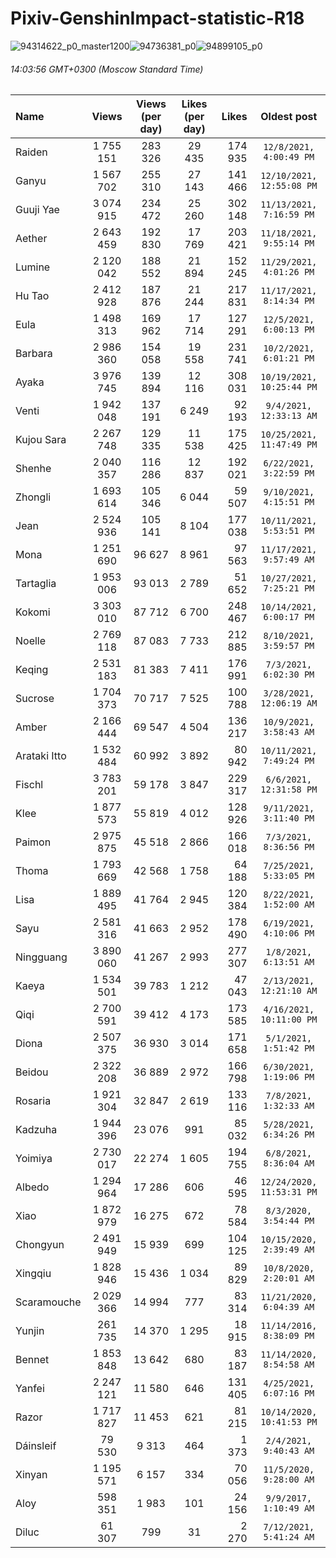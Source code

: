 # Pixiv-GenshinImpact-statistic-R18

![94314622_p0_master1200](https://user-images.githubusercontent.com/44141075/147929909-90c4a1f6-f5f0-4e87-b535-6b88bcb00003.jpg)![94736381_p0](https://user-images.githubusercontent.com/44141075/147929912-471f7818-2591-46cd-832c-444207b5d241.jpg)![94899105_p0](https://user-images.githubusercontent.com/44141075/147929919-15f4cd9e-7490-4e98-8e10-e3d408f2c692.jpg)

###### 14:03:56 GMT+0300 (Moscow Standard Time)

| Name | Views | Views (per day) | Likes (per day) | Likes | Oldest post |
| :--- | :---: | :---: | :---: | ---: | :---: |
| Raiden | 1 755 151 |  283 326 | 29 435 |  174 935 | `12/8/2021, 4:00:49 PM` |
| Ganyu | 1 567 702 |  255 310 | 27 143 |  141 466 | `12/10/2021, 12:55:08 PM` |
| Guuji Yae | 3 074 915 |  234 472 | 25 260 |  302 148 | `11/13/2021, 7:16:59 PM` |
| Aether | 2 643 459 |  192 830 | 17 769 |  203 421 | `11/18/2021, 9:55:14 PM` |
| Lumine | 2 120 042 |  188 552 | 21 894 |  152 245 | `11/29/2021, 4:01:26 PM` |
| Hu Tao | 2 412 928 |  187 876 | 21 244 |  217 831 | `11/17/2021, 8:14:34 PM` |
| Eula | 1 498 313 |  169 962 | 17 714 |  127 291 | `12/5/2021, 6:00:13 PM` |
| Barbara | 2 986 360 |  154 058 | 19 558 |  231 741 | `10/2/2021, 6:01:21 PM` |
| Ayaka | 3 976 745 |  139 894 | 12 116 |  308 031 | `10/19/2021, 10:25:44 PM` |
| Venti | 1 942 048 |  137 191 | 6 249 | 92 193 | `9/4/2021, 12:33:13 AM` |
| Kujou Sara | 2 267 748 |  129 335 | 11 538 |  175 425 | `10/25/2021, 11:47:49 PM` |
| Shenhe | 2 040 357 |  116 286 | 12 837 |  192 021 | `6/22/2021, 3:22:59 PM` |
| Zhongli | 1 693 614 |  105 346 | 6 044 | 59 507 | `9/10/2021, 4:15:51 PM` |
| Jean | 2 524 936 |  105 141 | 8 104 |  177 038 | `10/11/2021, 5:53:51 PM` |
| Mona | 1 251 690 | 96 627 | 8 961 | 97 563 | `11/17/2021, 9:57:49 AM` |
| Tartaglia | 1 953 006 | 93 013 | 2 789 | 51 652 | `10/27/2021, 7:25:21 PM` |
| Kokomi | 3 303 010 | 87 712 | 6 700 |  248 467 | `10/14/2021, 6:00:17 PM` |
| Noelle | 2 769 118 | 87 083 | 7 733 |  212 885 | `8/10/2021, 3:59:57 PM` |
| Keqing | 2 531 183 | 81 383 | 7 411 |  176 991 | `7/3/2021, 6:02:30 PM` |
| Sucrose | 1 704 373 | 70 717 | 7 525 |  100 788 | `3/28/2021, 12:06:19 AM` |
| Amber | 2 166 444 | 69 547 | 4 504 |  136 217 | `10/9/2021, 3:58:43 AM` |
| Arataki Itto | 1 532 484 | 60 992 | 3 892 | 80 942 | `10/11/2021, 7:49:24 PM` |
| Fischl | 3 783 201 | 59 178 | 3 847 |  229 317 | `6/6/2021, 12:31:58 PM` |
| Klee | 1 877 573 | 55 819 | 4 012 |  128 926 | `9/11/2021, 3:11:40 PM` |
| Paimon | 2 975 875 | 45 518 | 2 866 |  166 018 | `7/3/2021, 8:36:56 PM` |
| Thoma | 1 793 669 | 42 568 | 1 758 | 64 188 | `7/25/2021, 5:33:05 PM` |
| Lisa | 1 889 495 | 41 764 | 2 945 |  120 384 | `8/22/2021, 1:52:00 AM` |
| Sayu | 2 581 316 | 41 663 | 2 952 |  178 490 | `6/19/2021, 4:10:06 PM` |
| Ningguang | 3 890 060 | 41 267 | 2 993 |  277 307 | `1/8/2021, 6:13:51 AM` |
| Kaeya | 1 534 501 | 39 783 | 1 212 | 47 043 | `2/13/2021, 12:21:10 AM` |
| Qiqi | 2 700 591 | 39 412 | 4 173 |  173 585 | `4/16/2021, 10:11:00 PM` |
| Diona | 2 507 375 | 36 930 | 3 014 |  171 658 | `5/1/2021, 1:51:42 PM` |
| Beidou | 2 322 208 | 36 889 | 2 972 |  166 798 | `6/30/2021, 1:19:06 PM` |
| Rosaria | 1 921 304 | 32 847 | 2 619 |  133 116 | `7/8/2021, 1:32:33 AM` |
| Kadzuha | 1 944 396 | 23 076 |  991 | 85 032 | `5/28/2021, 6:34:26 PM` |
| Yoimiya | 2 730 017 | 22 274 | 1 605 |  194 755 | `6/8/2021, 8:36:04 AM` |
| Albedo | 1 294 964 | 17 286 |  606 | 46 595 | `12/24/2020, 11:53:31 PM` |
| Xiao | 1 872 979 | 16 275 |  672 | 78 584 | `8/3/2020, 3:54:44 PM` |
| Chongyun | 2 491 949 | 15 939 |  699 |  104 125 | `10/15/2020, 2:39:49 AM` |
| Xingqiu | 1 828 946 | 15 436 | 1 034 | 89 829 | `10/8/2020, 2:20:01 AM` |
| Scaramouche | 2 029 366 | 14 994 |  777 | 83 314 | `11/21/2020, 6:04:39 AM` |
| Yunjin |  261 735 | 14 370 | 1 295 | 18 915 | `11/14/2016, 8:38:09 PM` |
| Bennet | 1 853 848 | 13 642 |  680 | 83 187 | `11/14/2020, 8:54:58 AM` |
| Yanfei | 2 247 121 | 11 580 |  646 |  131 405 | `4/25/2021, 6:07:16 PM` |
| Razor | 1 717 827 | 11 453 |  621 | 81 215 | `10/14/2020, 10:41:53 PM` |
| Dáinsleif | 79 530 | 9 313 |  464 | 1 373 | `2/4/2021, 9:40:43 AM` |
| Xinyan | 1 195 571 | 6 157 |  334 | 70 056 | `11/5/2020, 9:28:00 AM` |
| Aloy |  598 351 | 1 983 |  101 | 24 156 | `9/9/2017, 1:10:49 AM` |
| Diluc | 61 307 |  799 | 31 | 2 270 | `7/12/2021, 5:41:24 AM` |
